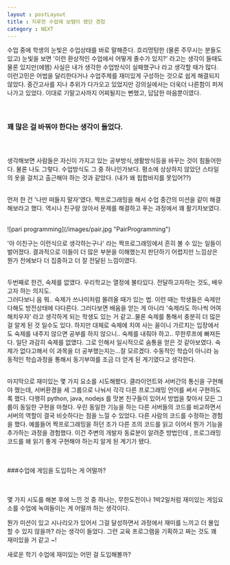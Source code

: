 ```yaml
---
layout : postLayout 
title : 지루한 수업에 보탬이 됐던 경험
category : NEXT
---
```


수업 중에 학생의 눈빛은 수업상태를 바로 말해준다.
흐리멍텅한 (물론 주무시는 분들도 있고) 눈빛을 보면 '이런 환상적인 수업에서 어떻게 졸수가 있지?' 라고는 생각이 들때도 물론 있지만(에헴) 사실은 내가 생각한 수업방식이 실패했구나 라고 생각할 때가 많다. 
이런고민은 어법을 달리한다거나 수업주제를 재미있게 구성하는 것으로 쉽게 해결되지 않았다.
중간고사를 지나 추위가 다가오고 있었지만 강의실에서는 더욱더 나른함이 퍼져나가고 있었다. 이대로 기말고사까지 어찌될지는 뻔했고, 답답한 마음뿐이였다.<br/><br/><br/>

### 꽤 많은 걸 바꿔야 한다는 생각이 들었다. <br/><br/><br/>

생각해보면 사람들은 자신이 가지고 있는 공부방식,생활방식등을 바꾸는 것이 힘들어한다. 물론 나도 그렇다.
수업방식도 그 중 하나인가보다.  평소에 상상하지 않았던 스타일의 옷을 걸치고 출근해야 하는 것과 같았다. (내가 왜 힙합바지를 못입어??)<br/><br/>

먼저 한 건 '나만 떠들지 말자'였다.
짝프로그래밍을 해서 수업 중간의 미션을 같이 해결해보라고 했다. 역시나 친구랑 앉아서 문제를 해결하고 푸는 과정에서 꽤 활기차보였다. <br/><br/>

<p> 
![pari programming](/images/pair.jpg "PairProgramming")
</p>
  
'아 이친구는 이런식으로 생각하는구나' 라는 짝프로그래밍에서 흔히 볼 수 있는 일들이 벌어졌다.
결과적으로 이들이 더 많은 부분을 이해했는지 판단하기 어렵지만 느낌상은 뭔가 전에보다 더 집중하고 더 잘 전달된 느낌이였다.<br/><br/>

두번째로 한건,  숙제를 없앴다.
우리학교는 열정에 불타있다. 전달하고자하는 것도, 배우고자 하는 의지도.  
그러다보니 음 뭐.. 숙제가 쓰나미처럼 몰려올 때가 있는 법. 이런 때는 학생들은 숙제만 다해도 방전상태에 다다른다. 그러다보면 배움을 얻는 게 아니라 '숙제라도 하나씩 어여 해치우자' 라고 생각하게 되는 학생도 있는 거 같고..물론 숙제를 통해서 충분히 더 많은 걸 알게 된 것 일수도 있다. 하지만 대체로 숙제에 치여 사는 꼴이니 가르치는 입장에서도 숙제를 내주지 않으면 공부를 하지 않으니.. 숙제를 내줘야 하고.. 무한루프에 빠져든다.
일단 과감히 숙제를 없앴다. 그로 인해서 일시적으로 숨통을 얻은 것 같아보였다. 숙제가 없다고해서 이 과목을 더 공부했는지는...잘 모르겠다.
수동적인 학습이 아니라 능동적인 학습과정을 통해서 동기부여를 조금 더 얻게 된 계기였다고 생각한다.<br/><br/>

마지막으로 재미있는 몇 가지 요소를 시도해봤다.
클라이언트와 서버간의 통신을 구현해야 했는데, 서버환경을 세 그룹으로 나눠서 각각 다른 프로그래밍 언어를 써서 구현하도록 했다.
다행히 python, java, nodejs 를 맛본 친구들이 있어서 방법을 찾아서 모든 그룹이 동일한 구현을 마쳤다.  우린 동일한 기능을 하는 다른 서버들의 코드를 비교하면서 서버의 역할이 결국 비슷하다는 점을 느낄 수 있었다. 
다른 사람의 코드를 수정하는 경험을 했다. 예를들어 짝프로그래밍을 하던 조가 다른 조의 코드를 읽고 이어서 뭔가 기능을 추가하는 과정을 경험했다.
이건 주변의 개발자 동료분이 알려준 방법인데 , 프로그래밍 코드를 왜 읽기 좋게 구현해야 하는지 알게 된 계기가 됐다. <br/><br/><br/>

###수업에 게임을 도입하는 게 어떨까? <br/><br/><br/>

몇 가지 시도를 해본 후에 느낀 것 중 하나는, 무한도전이나 1박2일처럼 재미있는 게임요소를 수업에 녹여들이는 게 어떨까 하는 생각이다.   

뭔가 미션이 있고 시나리오가 있어서 그걸 달성하면서 과정에서 재미를 느끼고 더 몰입할 수 있지 않을까? 라는 생각이 들었다.  그런 교육 프로그램을 기획하고 짜는 것도 꽤 재미있을 거 같고 ~!

새로운 학기 수업에 재미있는 어떤 걸 도입해볼까? 

